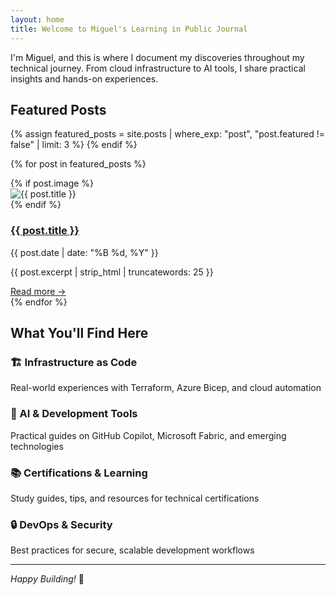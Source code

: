 ```yaml
---
layout: home
title: Welcome to Miguel's Learning in Public Journal
---
```


I'm Miguel, and this is where I document my discoveries throughout my technical journey. From cloud infrastructure to AI tools, I share practical insights and hands-on experiences.

## Featured Posts

<div class="featured-posts">
    {% assign featured_posts = site.posts | where_exp: "post", "post.featured != false" | limit: 3 %}
  {% endif %}
  
  {% for post in featured_posts %}
    <article class="featured-post">
      {% if post.image %}
        <div class="featured-image">
          <img src="{{ post.image | relative_url }}" alt="{{ post.title }}">
        </div>
      {% endif %}
      <div class="featured-content">
        <h3><a href="{{ post.url | relative_url }}">{{ post.title }}</a></h3>
        <p class="post-meta">{{ post.date | date: "%B %d, %Y" }}</p>
        <p>{{ post.excerpt | strip_html | truncatewords: 25 }}</p>
        <a href="{{ post.url | relative_url }}" class="read-more">Read more →</a>
      </div>
    </article>
  {% endfor %}
</div>

## What You'll Find Here

<div class="topics-grid">
  <div class="topic-card">
    <h3>🏗️ Infrastructure as Code</h3>
    <p>Real-world experiences with Terraform, Azure Bicep, and cloud automation</p>
  </div>
  <div class="topic-card">
    <h3>🤖 AI & Development Tools</h3>
    <p>Practical guides on GitHub Copilot, Microsoft Fabric, and emerging technologies</p>
  </div>
  <div class="topic-card">
    <h3>📚 Certifications & Learning</h3>
    <p>Study guides, tips, and resources for technical certifications</p>
  </div>
  <div class="topic-card">
    <h3>🔒 DevOps & Security</h3>
    <p>Best practices for secure, scalable development workflows</p>
  </div>
</div>

---

*Happy Building!* 🚀